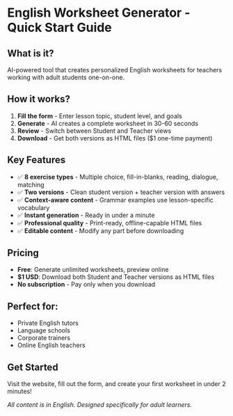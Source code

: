 
# English Worksheet Generator - Quick Start Guide

## What is it?
AI-powered tool that creates personalized English worksheets for teachers working with adult students one-on-one.

## How it works?
1. **Fill the form** - Enter lesson topic, student level, and goals
2. **Generate** - AI creates a complete worksheet in 30-60 seconds
3. **Review** - Switch between Student and Teacher views
4. **Download** - Get both versions as HTML files ($1 one-time payment)

## Key Features
- ✅ **8 exercise types** - Multiple choice, fill-in-blanks, reading, dialogue, matching
- ✅ **Two versions** - Clean student version + teacher version with answers
- ✅ **Context-aware content** - Grammar examples use lesson-specific vocabulary
- ✅ **Instant generation** - Ready in under a minute
- ✅ **Professional quality** - Print-ready, offline-capable HTML files
- ✅ **Editable content** - Modify any part before downloading

## Pricing
- **Free**: Generate unlimited worksheets, preview online
- **$1 USD**: Download both Student and Teacher versions as HTML files
- **No subscription** - Pay only when you download

## Perfect for:
- Private English tutors
- Language schools
- Corporate trainers
- Online English teachers

## Get Started
Visit the website, fill out the form, and create your first worksheet in under 2 minutes!

*All content is in English. Designed specifically for adult learners.*
